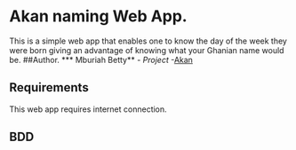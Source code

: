 # Akan naming Web App.

This is a simple web app that enables one to know the day of the week they were born giving an advantage of knowing what your Ghanian name would be.
##Author.
*** Mburiah Betty** - *Project* -[Akan](https://github.com/Mburiah/Akan)

## Requirements
This web app requires internet connection.
 
## BDD

